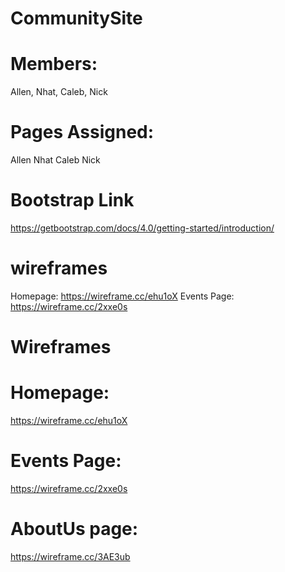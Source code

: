 # CommunitySite

# Members:
Allen, Nhat, Caleb, Nick

# Pages Assigned:
Allen
Nhat
Caleb
Nick

# Bootstrap Link
https://getbootstrap.com/docs/4.0/getting-started/introduction/

# wireframes
Homepage: https://wireframe.cc/ehu1oX
Events Page: https://wireframe.cc/2xxe0s
# Wireframes

# Homepage: 
https://wireframe.cc/ehu1oX
# Events Page: 
https://wireframe.cc/2xxe0s
# AboutUs page:
https://wireframe.cc/3AE3ub
